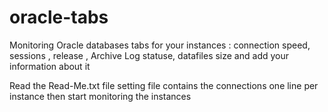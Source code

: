 # oracle-tabs
Monitoring Oracle databases
tabs for your instances :
connection speed, sessions , release , Archive Log statuse, datafiles size and add your information about it

Read the Read-Me.txt file
setting file contains the connections
one line per instance then start monitoring the instances

